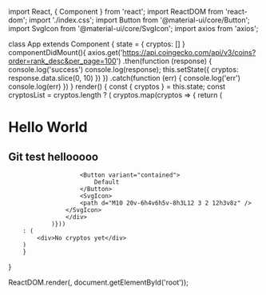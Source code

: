 import React, { Component } from 'react';
import ReactDOM from 'react-dom';
import './index.css';
import Button from '@material-ui/core/Button';
import SvgIcon from '@material-ui/core/SvgIcon';
import axios from 'axios';

class App extends Component {
	state = {
		cryptos: []
	}
	componentDidMount(){
		axios.get('https://api.coingecko.com/api/v3/coins?order=rank_desc&per_page=100')
		.then(function (response) {
			console.log('success')
			console.log(response);
			this.setState({
				cryptos: response.data.slice(0, 10)
			})
		})
		.catch(function (err) {
			console.log('err')
			console.log(err)
		})
	}
	render() {
		const { cryptos } = this.state;
		const cryptosList = cryptos.length ? (
			cryptos.map(cryptos => {
				return (
					<div>
						<h1>Hello World</h1>
						<h2>Git test hellooooo</h2>
						
						<Button variant="contained">
							Default
						</Button>
						<SvgIcon>
						<path d="M10 20v-6h4v6h5v-8h3L12 3 2 12h3v8z" />
					</SvgIcon>
					</div>
				)}))
		: (
			<div>No cryptos yet</div>
		)
		}
}

ReactDOM.render(<App />, document.getElementById('root'));
